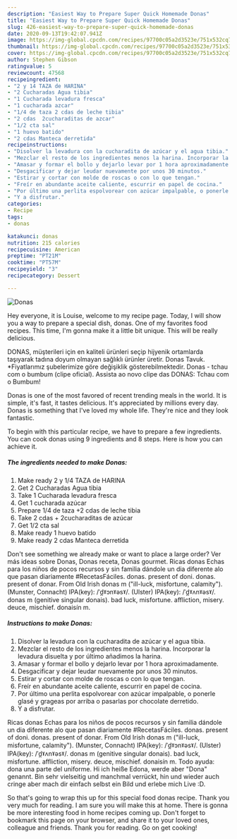 ```yaml
---
description: "Easiest Way to Prepare Super Quick Homemade Donas"
title: "Easiest Way to Prepare Super Quick Homemade Donas"
slug: 426-easiest-way-to-prepare-super-quick-homemade-donas
date: 2020-09-13T19:42:07.941Z
image: https://img-global.cpcdn.com/recipes/97700c05a2d3523e/751x532cq70/donas-foto-principal.jpg
thumbnail: https://img-global.cpcdn.com/recipes/97700c05a2d3523e/751x532cq70/donas-foto-principal.jpg
cover: https://img-global.cpcdn.com/recipes/97700c05a2d3523e/751x532cq70/donas-foto-principal.jpg
author: Stephen Gibson
ratingvalue: 5
reviewcount: 47568
recipeingredient:
- "2 y 14 TAZA de HARINA"
- "2 Cucharadas Agua tibia"
- "1 Cucharada levadura fresca"
- "1 cucharada azcar"
- "1/4 de taza 2 cdas de leche tibia"
- "2 cdas  2cucharaditas de azcar"
- "1/2 cta sal"
- "1 huevo batido"
- "2 cdas Manteca derretida"
recipeinstructions:
- "Disolver la levadura con la cucharadita de azúcar y el agua tibia."
- "Mezclar el resto de los ingredientes menos la harina. Incorporar la levadura disuelta y por último añadimos la harina."
- "Amasar y formar el bollo y dejarlo levar por 1 hora aproximadamente."
- "Desgacificar y dejar leudar nuevamente por unos 30 minutos."
- "Estirar y cortar con molde de roscas o con lo que tengan."
- "Freír en abundante aceite caliente, escurrir en papel de cocina."
- "Por último una perlita espolvorear con azúcar impalpable, o ponerle glasé y grageas por arriba o pasarlas por chocolate derretido."
- "Y a disfrutar."
categories:
- Recipe
tags:
- donas

katakunci: donas 
nutrition: 215 calories
recipecuisine: American
preptime: "PT21M"
cooktime: "PT57M"
recipeyield: "3"
recipecategory: Dessert

---
```



![Donas](https://img-global.cpcdn.com/recipes/97700c05a2d3523e/751x532cq70/donas-foto-principal.jpg)

Hey everyone, it is Louise, welcome to my recipe page. Today, I will show you a way to prepare a special dish, donas. One of my favorites food recipes. This time, I'm gonna make it a little bit unique. This will be really delicious.

DONAS, müşterileri için en kaliteli ürünleri seçip hijyenik ortamlarda taşıyarak tadına doyum olmayan sağlıklı ürünler üretir. Donas Tavuk. *Fiyatlarımız şubelerimize göre değişiklik gösterebilmektedir. Donas - tchau com o bumbum (clipe oficial). Assista ao novo clipe das DONAS: Tchau com o Bumbum!

Donas is one of the most favored of recent trending meals in the world. It is simple, it's fast, it tastes delicious. It's appreciated by millions every day. Donas is something that I've loved my whole life. They're nice and they look fantastic.


To begin with this particular recipe, we have to prepare a few ingredients. You can cook donas using 9 ingredients and 8 steps. Here is how you can achieve it.

<!--inarticleads1-->

##### The ingredients needed to make Donas:

1. Make ready 2 y 1/4 TAZA de HARINA
1. Get 2 Cucharadas Agua tibia
1. Take 1 Cucharada levadura fresca
1. Get 1 cucharada azúcar
1. Prepare 1/4 de taza +2 cdas de leche tibia
1. Take 2 cdas + 2cucharaditas de azúcar
1. Get 1/2 cta sal
1. Make ready 1 huevo batido
1. Make ready 2 cdas Manteca derretida


Don&#39;t see something we already make or want to place a large order? Ver más ideas sobre Donas, Donas receta, Donas gourmet. Ricas donas Echas para los niños de pocos recursos y sin familia dándole un dia diferente alo que pasan diariamente #RecetasFáciles. donas. present of doni. donas. present of donar. From Old Irish donas m (&#34;ill-luck, misfortune, calamity&#34;). (Munster, Connacht) IPA(key): /ˈd̪ˠɔnˠəsˠ/. (Ulster) IPA(key): /ˈd̪ˠʌnˠəsˠ/. donas m (genitive singular donais). bad luck, misfortune. affliction, misery. deuce, mischief. donaisín m. 

<!--inarticleads2-->

##### Instructions to make Donas:

1. Disolver la levadura con la cucharadita de azúcar y el agua tibia.
1. Mezclar el resto de los ingredientes menos la harina. Incorporar la levadura disuelta y por último añadimos la harina.
1. Amasar y formar el bollo y dejarlo levar por 1 hora aproximadamente.
1. Desgacificar y dejar leudar nuevamente por unos 30 minutos.
1. Estirar y cortar con molde de roscas o con lo que tengan.
1. Freír en abundante aceite caliente, escurrir en papel de cocina.
1. Por último una perlita espolvorear con azúcar impalpable, o ponerle glasé y grageas por arriba o pasarlas por chocolate derretido.
1. Y a disfrutar.


Ricas donas Echas para los niños de pocos recursos y sin familia dándole un dia diferente alo que pasan diariamente #RecetasFáciles. donas. present of doni. donas. present of donar. From Old Irish donas m (&#34;ill-luck, misfortune, calamity&#34;). (Munster, Connacht) IPA(key): /ˈd̪ˠɔnˠəsˠ/. (Ulster) IPA(key): /ˈd̪ˠʌnˠəsˠ/. donas m (genitive singular donais). bad luck, misfortune. affliction, misery. deuce, mischief. donaisín m. Todo ayuda: dona una parte del uniforme. Hi ich heiße Edona, werde aber &#34;Dona&#34; genannt. Bin sehr vielseitig und manchmal verrückt, hin und wieder auch cringe aber mach dir einfach selbst ein Bild und erlebe mich Live :D. 

So that's going to wrap this up for this special food donas recipe. Thank you very much for reading. I am sure you will make this at home. There is gonna be more interesting food in home recipes coming up. Don't forget to bookmark this page on your browser, and share it to your loved ones, colleague and friends. Thank you for reading. Go on get cooking!
